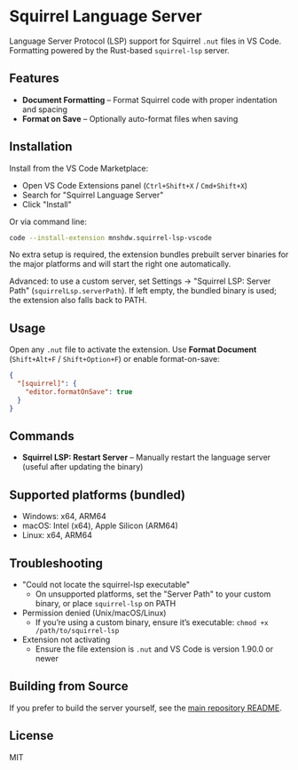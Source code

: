 # Squirrel Language Server

Language Server Protocol (LSP) support for Squirrel `.nut` files in VS Code. Formatting powered by the Rust-based `squirrel-lsp` server.

## Features

- **Document Formatting** – Format Squirrel code with proper indentation and spacing
- **Format on Save** – Optionally auto-format files when saving

## Installation

Install from the VS Code Marketplace:

- Open VS Code Extensions panel (`Ctrl+Shift+X` / `Cmd+Shift+X`)
- Search for "Squirrel Language Server"
- Click "Install"

Or via command line:

```bash
code --install-extension mnshdw.squirrel-lsp-vscode
```

No extra setup is required, the extension bundles prebuilt server binaries for the major platforms and will start the right one automatically.

Advanced: to use a custom server, set Settings → "Squirrel LSP: Server Path" (`squirrelLsp.serverPath`). If left empty, the bundled binary is used; the extension also falls back to PATH.

## Usage

Open any `.nut` file to activate the extension. Use **Format Document** (`Shift+Alt+F` / `Shift+Option+F`) or enable format-on-save:

```json
{
  "[squirrel]": {
    "editor.formatOnSave": true
  }
}
```

## Commands

- **Squirrel LSP: Restart Server** – Manually restart the language server (useful after updating the binary)

## Supported platforms (bundled)

- Windows: x64, ARM64
- macOS: Intel (x64), Apple Silicon (ARM64)
- Linux: x64, ARM64

## Troubleshooting

- "Could not locate the squirrel-lsp executable"
  - On unsupported platforms, set the "Server Path" to your custom binary, or place `squirrel-lsp` on PATH
- Permission denied (Unix/macOS/Linux)
  - If you’re using a custom binary, ensure it’s executable: `chmod +x /path/to/squirrel-lsp`
- Extension not activating
  - Ensure the file extension is `.nut` and VS Code is version 1.90.0 or newer

## Building from Source

If you prefer to build the server yourself, see the [main repository README](https://github.com/mnshdw/squirrel-lsp#developing).

## License

MIT
